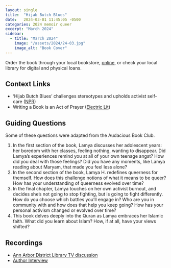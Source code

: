 ```yaml
---
layout: single
title:  "Hijab Butch Blues"
date:   2024-03-01 11:45:05 -0500
categories: 2024 memoir queer
excerpt: "March 2024"
sidebar:
  - title: "March 2024"
    image: "/assets/2024/24-03.jpg"
    image_alt: "Book Cover"
---
```


Order the book through your local bookstore, [online][buy], or check your local library for digital and physical loans. 

## Context Links
- ‘Hijab Butch Blues’ challenges stereotypes and upholds activist self-care ([NPR][npr])
- Writing a Book is an Act of Prayer ([Electric Lit][lit])

## Guiding Questions 

Some of these questions were adapted from the Audacious Book Club. 
1. In the first section of the book, Lamya discusses her adolescent years: her boredom with her classes, feeling nothing, wanting to disappear. Did Lamya’s experiences remind you at all of your own teenage angst? How did you deal with those feelings? Did you have any moments, like Lamya reading about Maryam, that made you feel less alone? 
2. In the second section of the book, Lamya H. redefines queerness for themself. How does this challenge notions of what it means to be queer? How has your understanding of queerness evolved over time? 
3. In the final chapter, Lamya touches on her own activist burnout, and decides she’s not going to stop fighting, but is going to fight differently. How do you choose which battles you’ll engage in? Who are you in community with and how does that help you keep going? How has your personal activism changed or evolved over time? 
4. This book delves deeply into the Quran as Lamya embraces her Islamic faith. What did you learn about Islam? How, if at all, have your views shifted?

## Recordings
- [Ann Arbor District Library TV discussion][aadl]
- [Author Interview][author-interview]

[buy]: https://bookshop.org/lists/2024-picks
[npr]: https://www.npr.org/2023/02/13/1155638498/lamya-h-hijab-butch-blues-guide-to-islam-queer-manifesto
[lit]:https://electricliterature.com/hijab-butch-blues-interview-memoir-book-lamya-h/
[aadl]: https://www.youtube.com/@AADL
[author-interview]: instagram.com/unerasedbc
